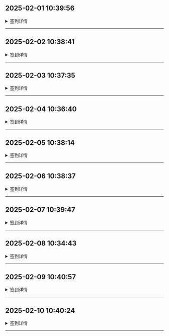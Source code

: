 
## 2025-02-01 10:39:56

<details>
<summary>签到详情</summary>

```

开始执行签到任务: 2025-02-01 02:39:55
使用账号 5244157@qq.com 开始签到
登录响应状态码: 200
登录响应内容: {"ret":1,"msg":"\u767b\u5f55\u6210\u529f"}
账号等级: VIP 2
等级到期时间: 2025-07-16 11:45:03
账户有效期至: 2051-12-01
上次使用时间: 2025-02-01 10:39:31
签到响应状态码: 200
签到响应内容: {"msg":"\u83b7\u5f97\u4e86 344MB \u6d41\u91cf.","unflowtraffic":382743871488,"traffic":"356.46GB","trafficInfo":{"todayUsedTraffic":"500.46MB","lastUsedTraffic":"353.59GB","unUsedTraffic":"2.37GB"},"ret":1}
签到获得流量: 344MB
[2025-02-01 02:39:56] 签到成功！
```

</details>

---

## 2025-02-02 10:38:41

<details>
<summary>签到详情</summary>

```

开始执行签到任务: 2025-02-02 02:38:39
使用账号 5244157@qq.com 开始签到
登录响应状态码: 200
登录响应内容: {"ret":1,"msg":"\u767b\u5f55\u6210\u529f"}
账号等级: VIP 2
等级到期时间: 2025-05-02 22:58:49
账户有效期至: 2079-04-17
上次使用时间: 2025-02-02 10:36:24
签到响应状态码: 200
签到响应内容: {"msg":"\u83b7\u5f97\u4e86 23MB \u6d41\u91cf.","unflowtraffic":257722155008,"traffic":"240.02GB","trafficInfo":{"todayUsedTraffic":"59.22MB","lastUsedTraffic":"56.42MB","unUsedTraffic":"239.91GB"},"ret":1}
签到获得流量: 23MB
[2025-02-02 02:38:41] 签到成功！
```

</details>

---

## 2025-02-03 10:37:35

<details>
<summary>签到详情</summary>

```

开始执行签到任务: 2025-02-03 02:37:34
使用账号 5244157@qq.com 开始签到
登录响应状态码: 200
登录响应内容: {"ret":1,"msg":"\u767b\u5f55\u6210\u529f"}
账号等级: VIP 2
等级到期时间: 2025-05-02 22:58:49
账户有效期至: 2079-04-17
上次使用时间: 2025-02-03 10:36:41
签到响应状态码: 200
签到响应内容: {"msg":"\u83b7\u5f97\u4e86 285MB \u6d41\u91cf.","unflowtraffic":258020999168,"traffic":"240.3GB","trafficInfo":{"todayUsedTraffic":"194.05MB","lastUsedTraffic":"622.01MB","unUsedTraffic":"239.5GB"},"ret":1}
签到获得流量: 285MB
[2025-02-03 02:37:35] 签到成功！
```

</details>

---

## 2025-02-04 10:36:40

<details>
<summary>签到详情</summary>

```

开始执行签到任务: 2025-02-04 02:36:39
使用账号 5244157@qq.com 开始签到
登录响应状态码: 200
登录响应内容: {"ret":1,"msg":"\u767b\u5f55\u6210\u529f"}
账号等级: VIP 2
等级到期时间: 2025-05-02 22:58:49
账户有效期至: 2079-04-17
上次使用时间: 2025-02-04 10:34:38
签到响应状态码: 200
签到响应内容: {"msg":"\u83b7\u5f97\u4e86 420MB \u6d41\u91cf.","unflowtraffic":258461401088,"traffic":"240.71GB","trafficInfo":{"todayUsedTraffic":"2.75GB","lastUsedTraffic":"6.59GB","unUsedTraffic":"231.37GB"},"ret":1}
签到获得流量: 420MB
[2025-02-04 02:36:40] 签到成功！
```

</details>

---

## 2025-02-05 10:38:14

<details>
<summary>签到详情</summary>

```

开始执行签到任务: 2025-02-05 02:38:13
使用账号 5244157@qq.com 开始签到
登录响应状态码: 200
登录响应内容: {"ret":1,"msg":"\u767b\u5f55\u6210\u529f"}
账号等级: VIP 2
等级到期时间: 2025-05-02 22:58:49
账户有效期至: 2079-04-17
上次使用时间: 2025-02-05 10:34:16
签到响应状态码: 200
签到响应内容: {"msg":"\u83b7\u5f97\u4e86 117MB \u6d41\u91cf.","unflowtraffic":258584084480,"traffic":"240.83GB","trafficInfo":{"todayUsedTraffic":"106.98MB","lastUsedTraffic":"10.21GB","unUsedTraffic":"230.51GB"},"ret":1}
签到获得流量: 117MB
[2025-02-05 02:38:14] 签到成功！
```

</details>

---

## 2025-02-06 10:38:37

<details>
<summary>签到详情</summary>

```

开始执行签到任务: 2025-02-06 02:38:36
使用账号 5244157@qq.com 开始签到
登录响应状态码: 200
登录响应内容: {"ret":1,"msg":"\u767b\u5f55\u6210\u529f"}
账号等级: VIP 2
等级到期时间: 2025-05-02 22:58:49
账户有效期至: 2079-04-17
上次使用时间: 2025-02-06 10:35:38
签到响应状态码: 200
签到响应内容: {"msg":"\u83b7\u5f97\u4e86 457MB \u6d41\u91cf.","unflowtraffic":259063283712,"traffic":"241.27GB","trafficInfo":{"todayUsedTraffic":"446.27MB","lastUsedTraffic":"10.77GB","unUsedTraffic":"230.06GB"},"ret":1}
签到获得流量: 457MB
[2025-02-06 02:38:37] 签到成功！
```

</details>

---

## 2025-02-07 10:39:47

<details>
<summary>签到详情</summary>

```

开始执行签到任务: 2025-02-07 02:39:46
使用账号 5244157@qq.com 开始签到
登录响应状态码: 200
登录响应内容: {"ret":1,"msg":"\u767b\u5f55\u6210\u529f"}
账号等级: VIP 2
等级到期时间: 2025-05-02 22:58:49
账户有效期至: 2079-04-17
上次使用时间: 2025-02-07 10:35:50
签到响应状态码: 200
签到响应内容: {"msg":"\u83b7\u5f97\u4e86 227MB \u6d41\u91cf.","unflowtraffic":259301310464,"traffic":"241.49GB","trafficInfo":{"todayUsedTraffic":"648.85MB","lastUsedTraffic":"13.76GB","unUsedTraffic":"227.1GB"},"ret":1}
签到获得流量: 227MB
[2025-02-07 02:39:47] 签到成功！
```

</details>

---

## 2025-02-08 10:34:43

<details>
<summary>签到详情</summary>

```

开始执行签到任务: 2025-02-08 02:34:42
使用账号 5244157@qq.com 开始签到
登录响应状态码: 200
登录响应内容: {"ret":1,"msg":"\u767b\u5f55\u6210\u529f"}
账号等级: VIP 2
等级到期时间: 2025-05-02 22:58:49
账户有效期至: 2079-04-17
上次使用时间: 2025-02-08 10:34:28
签到响应状态码: 200
签到响应内容: {"msg":"\u83b7\u5f97\u4e86 380MB \u6d41\u91cf.","unflowtraffic":259699769344,"traffic":"241.86GB","trafficInfo":{"todayUsedTraffic":"344.87MB","lastUsedTraffic":"14.78GB","unUsedTraffic":"226.75GB"},"ret":1}
签到获得流量: 380MB
[2025-02-08 02:34:43] 签到成功！
```

</details>

---

## 2025-02-09 10:40:57

<details>
<summary>签到详情</summary>

```

开始执行签到任务: 2025-02-09 02:40:55
使用账号 5244157@qq.com 开始签到
登录响应状态码: 200
登录响应内容: {"ret":1,"msg":"\u767b\u5f55\u6210\u529f"}
账号等级: VIP 2
等级到期时间: 2025-05-02 22:58:49
账户有效期至: 2079-04-17
上次使用时间: 2025-02-09 10:39:13
签到响应状态码: 200
签到响应内容: {"msg":"\u83b7\u5f97\u4e86 139MB \u6d41\u91cf.","unflowtraffic":259845521408,"traffic":"242GB","trafficInfo":{"todayUsedTraffic":"501.31MB","lastUsedTraffic":"15.57GB","unUsedTraffic":"225.94GB"},"ret":1}
签到获得流量: 139MB
[2025-02-09 02:40:57] 签到成功！
```

</details>

---

## 2025-02-10 10:40:24

<details>
<summary>签到详情</summary>

```

开始执行签到任务: 2025-02-10 02:40:23
使用账号 5244157@qq.com 开始签到
登录响应状态码: 200
登录响应内容: {"ret":1,"msg":"\u767b\u5f55\u6210\u529f"}
账号等级: VIP 2
等级到期时间: 2025-05-02 22:58:49
账户有效期至: 2079-04-17
上次使用时间: 2025-02-10 10:38:14
签到响应状态码: 200
签到响应内容: {"msg":"\u83b7\u5f97\u4e86 105MB \u6d41\u91cf.","unflowtraffic":259955621888,"traffic":"242.1GB","trafficInfo":{"todayUsedTraffic":"848.37MB","lastUsedTraffic":"16.24GB","unUsedTraffic":"225.03GB"},"ret":1}
签到获得流量: 105MB
[2025-02-10 02:40:24] 签到成功！
```

</details>

---
